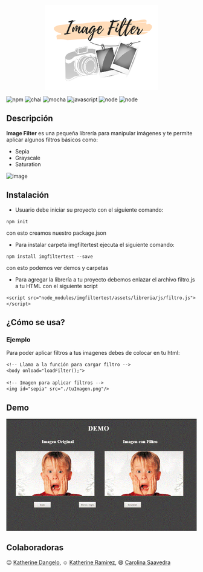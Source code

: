 <p align="center">
  <img src="assets/demo/images/logo.png"/>
</p>

![npm](https://img.shields.io/npm/v/npm.svg)
![chai](https://img.shields.io/badge/chai-4.1.2-orange.svg)
![mocha](https://img.shields.io/badge/mocha-5.0.0-green.svg)
![javascript](https://img.shields.io/badge/javascript-es6-ff69b4.svg)
![node](https://img.shields.io/badge/nodejs-v8.9.4-red.svg)
![node](https://img.shields.io/badge/contributors-3-brightgreen.svg)

## Descripción

**Image Filter** es una pequeña librería para manipular imágenes y te permite aplicar algunos filtros básicos como: 
- Sepia 
- Grayscale
- Saturation

![image](https://user-images.githubusercontent.com/30607043/37958663-729d61dc-3187-11e8-916c-477ba59e9d28.png)

## Instalación

- Usuario debe iniciar su proyecto con el siguiente comando:
```
npm init
```
con esto creamos nuestro package.json

- Para instalar carpeta imgfiltertest ejecuta el siguiente comando:
```
npm install imgfiltertest --save
```
con esto podemos ver demos y carpetas

- Para agregar la librería a tu proyecto debemos enlazar el archivo filtro.js a tu HTML con el siguiente script
```
<script src="node_modules/imgfiltertest/assets/libreria/js/filtro.js"></script>
```

## ¿Cómo se usa?
### Ejemplo

Para poder aplicar filtros a tus imagenes debes de colocar en tu html:
```
<!-- Llama a la función para cargar filtro -->
<body onload="loadFilter();">

<!-- Imagen para aplicar filtros -->
<img id="sepia" src="./tuImagen.png"/>
```

## Demo
![Demo](assets/demo/images/gif-imgFilter.gif)

## Colaboradoras

:wink: [Katherine Dangelo](https://github.com/Kdangelo),
:relaxed: [Katherine Ramirez](https://github.com/katherineRamirez),
:smile: [Carolina Saavedra](https://github.com/saahub)
